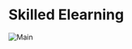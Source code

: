 # **Skilled Elearning**

![Main](https://gpx.ge/frontend/frontend/src/05_skilled_elearning.gif "image")